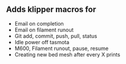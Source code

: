 ## Adds klipper macros for
- Email on completion
- Email on filament runout
- Git add, commit, push, pull, status
- Idle power off tasmota
- M600, Filament runout, pause, resume
- Creating new bed mesh after every X prints
  
